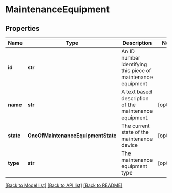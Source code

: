 # MaintenanceEquipment

## Properties
Name | Type | Description | Notes
------------ | ------------- | ------------- | -------------
**id** | **str** | An ID number identifying this piece of maintenance equipment | 
**name** | **str** | A text based description of the maintenance equipment. | [optional] 
**state** | **OneOfMaintenanceEquipmentState** | The current state of the maintenance device | [optional] 
**type** | **str** | The maintenance equipment type | [optional] 

[[Back to Model list]](../README.md#documentation-for-models) [[Back to API list]](../README.md#documentation-for-api-endpoints) [[Back to README]](../README.md)

